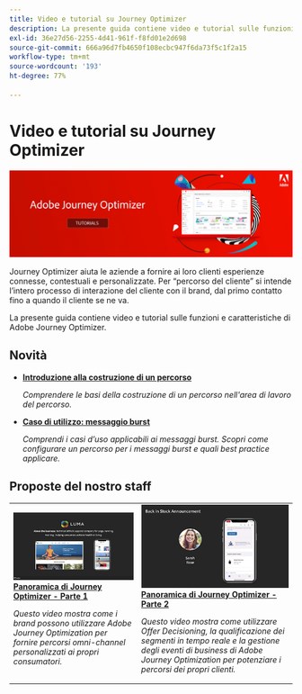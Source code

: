 ```yaml
---
title: Video e tutorial su Journey Optimizer
description: La presente guida contiene video e tutorial sulle funzioni e caratteristiche di Adobe Journey Optimizer.
exl-id: 36e27d56-2255-4d41-961f-f8fd01e2d698
source-git-commit: 666a96d7fb4650f108ecbc947f6da73f5c1f2a15
workflow-type: tm+mt
source-wordcount: '193'
ht-degree: 77%

---
```



# Video e tutorial su Journey Optimizer

![](./assets/ajo-banner.png)

Journey Optimizer aiuta le aziende a fornire ai loro clienti esperienze connesse, contestuali e personalizzate. Per “percorso del cliente” si intende l’intero processo di interazione del cliente con il brand, dal primo contatto fino a quando il cliente se ne va.

La presente guida contiene video e tutorial sulle funzioni e caratteristiche di Adobe Journey Optimizer.

## Novità

* **[Introduzione alla costruzione di un percorso](/help/create-journeys/introduction-to-building-a-journey.md)**

   *Comprendere le basi della costruzione di un percorso nell&#39;area di lavoro del percorso.*

* **[Caso di utilizzo: messaggio burst](/help/create-journeys/use-case-read-burst-message.md)**

   *Comprendi i casi d’uso applicabili ai messaggi burst. Scopri come configurare un percorso per i messaggi burst e quali best practice applicare.*

## Proposte del nostro staff

<table>
<tr>
  <td>
    <a href="./introduction/journey-optimizer-overview-part-1.md">
      <img alt="Panoramica di Journey Optimizer - Parte 1: distribuzione di percorsi omni-channel (video)" src="./assets/334174.jpg"/>
    </a>
    <div>
      <a href="./introduction/journey-optimizer-overview-part-1.md">
    <strong>Panoramica di Journey Optimizer - Parte 1 </strong>
    </a>
    </div>
    <p>
    <em>Questo video mostra come i brand possono utilizzare Adobe Journey Optimization per fornire percorsi omni-channel personalizzati ai propri consumatori.</em>
    <p>
  </td>
    <td>
    <a href="./introduction/journey-optimizer-overview-part-2.md">
      <img alt="Panoramica di Journey Optimizer - Parte 2: distribuzione di percorsi omni-channel (video)" src="./assets/334175.jpg"/>
    </a>
    <div>
      <a href="./introduction/journey-optimizer-overview-part-2.md">
    <strong>Panoramica di Journey Optimizer - Parte 2 </strong>
    </a>
    </div>
    <p>
    <em>Questo video mostra come utilizzare Offer Decisioning, la qualificazione dei segmenti in tempo reale e la gestione degli eventi di business di Adobe Journey Optimization per potenziare i percorsi dei propri clienti.</em>
    <p>
  </td>
</table>




